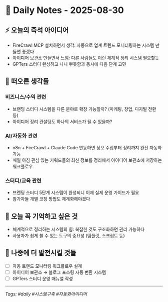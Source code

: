 # 📅 Daily Notes - 2025-08-30

## ⚡ 오늘의 즉석 아이디어
- FireCrawl MCP 설치하면서 생각: 자동으로 업계 트렌드 모니터링하는 시스템 만들면 좋겠다
- 아이디어 보관소 만들면서 느낌: 다른 사람들도 이런 체계적 정리 시스템 필요할듯
- GPTers 스터디 완성하고 나니 뿌듯함과 동시에 다음 단계 고민

## 🧠 떠오른 생각들
### 비즈니스/수익 관련
- 브랜딩 스터디 시스템을 다른 분야로 확장 가능할까? (마케팅, 창업, 디지털 전환 등)
- 아이디어 정리 컨설팅도 하나의 서비스가 될 수 있을까?

### AI/자동화 관련
- n8n + FireCrawl + Claude Code 연동하면 정보 수집부터 정리까지 완전 자동화 가능
- 매일 아침 관심 있는 키워드들의 최신 정보를 정리해서 아이디어 보관소에 저장하는 워크플로우

### 스터디/교육 관련
- 브랜딩 스터디 5단계 시스템이 완성되니 이제 실제 운영 가이드가 필요
- 참가자들 개별 코칭 방법도 체계화해야겠다

## 🎯 오늘 꼭 기억하고 싶은 것
- 체계적으로 정리하는 시스템의 힘: 복잡한 것도 구조화하면 관리 가능하다
- 사용자가 쉽게 쓸 수 있는 도구의 중요성 (템플릿, 스크립트 등)

## 🔄 나중에 더 발전시킬 것들
- [ ] 자동 트렌드 모니터링 워크플로우 설계
- [ ] 아이디어 보관소 → 블로그 포스팅 자동 변환 시스템
- [ ] GPTers 스터디 운영 매뉴얼 작성

---
*Tags: #daily #시스템구축 #자동화아이디어*
